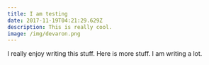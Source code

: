 ```yaml
---
title: I am testing
date: 2017-11-19T04:21:29.629Z
description: This is really cool.
image: /img/devaron.png
---
```

I really enjoy writing this stuff. Here is more stuff. I am writing a lot.
